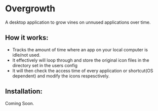 # Overgrowth

A desktop application to grow vines on unnused applications over time.

## How it works:
* Tracks the amount of time where an app on your local computer is idle/not used.
* It effectively will loop through and store the original icon files in the directory set in the users config
* It will then check the access time of every application or shortcut(OS dependent) and modify the icons respesctively.

## Installation:
Coming Soon.
